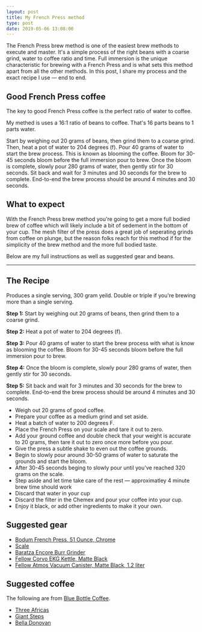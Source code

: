 ```yaml
---
layout: post
title: My French Press method
type: post
date: 2019-05-06 13:08:00
---
```


The French Press brew method is one of the easiest brew methods to execute and master. It's a simple process of the right beans with a coarse grind, water to coffee ratio and time. Full immersion is the unique characteristic for brewing with a French Press and is what sets this method apart from all the other methods. In this post, I share my process and the exact recipe I use — end to end.

## Good French Press coffee

The key to good French Press coffee is the perfect ratio of water to coffee.

My methed is uses a 16:1 ratio of beans to coffee. That's 16 parts beans to 1 parts water.

Start by weighing out 20 grams of beans, then grind them to a coarse grind. Then, heat a pot of water to 204 degrees (f). Pour 40 grams of water to start the brew process. This is known as blooming the coffee. Bloom for 30-45 seconds bloom before the full immersion pour to brew. Once the bloom is complete, slowly pour 280 grams of water, then gently stir for 30 seconds. Sit back and wait for 3 minutes and 30 seconds for the brew to complete. End-to-end the brew process should be around 4 minutes and 30 seconds.

## What to expect

With the French Press brew method you're going to get a more full bodied brew of coffee which will likely include a bit of sedement in the bottom of your cup. The mesh filter of the press does a great job of seperating grinds from coffee on plunge, but the reason folks reach for this method if for the simplicity of the brew method and the more full bodied taste.

Below are my full instructions as well as suggested gear and beans.

---

## The Recipe

Produces a single serving, 300 gram yeild. Double or triple if you're brewing more than a single serving.

**Step 1:** Start by weighing out 20 grams of beans, then grind them to a coarse grind.

**Step 2:** Heat a pot of water to 204 degrees (f).

**Step 3:** Pour 40 grams of water to start the brew process with what is know as blooming the coffee. Bloom for 30-45 seconds bloom before the full immersion pour to brew.

**Step 4:** Once the bloom is complete, slowly pour 280 grams of water, then gently stir for 30 seconds.

**Step 5:** Sit back and wait for 3 minutes and 30 seconds for the brew to complete. End-to-end the brew process should be around 4 minutes and 30 seconds.

- Weigh out 20 grams of good coffee.
- Prepare your coffee as a medium grind and set aside.
- Heat a batch of water to 200 degrees F.
- Place the French Press on your scale and tare it out to zero.
- Add your ground coffee and double check that your weight is accurate to 20 grams, then tare it out to zero once more before you pour.
- Give the press a subtle shake to even out the coffee grounds.
- Begin to slowly pour around 30-50 grams of water to saturate the grounds and start the bloom.
- After 30-45 seconds beging to slowly pour until you've reached 320 grams on the scale.
- Step aside and let time take care of the rest — approximatley 4 minute brew time should work
- Discard that water in your cup
- Discard the filter in the Chemex and pour your coffee into your cup.
- Enjoy it black, or add other ingredients to make it your own.

## Suggested gear

- [Bodum French Press, 51 Ounce, Chrome](https://www.amazon.com/Bodum-Chambord-French-Coffee-Stainless/dp/B00005LM0T)
- [Scale](https://www.amazon.com/gp/product/B001RF3XJ2)
- [Baratza Encore Burr Grinder](https://www.amazon.com/Baratza-Encore-Conical-Coffee-Grinder/dp/B007F183LK)
- [Fellow Corvo EKG Kettle, Matte Black](https://www.amazon.com/Fellow-Electric-Variable-Temperature-Stopwatch/dp/B07DTMZL56)
- [Fellow Atmos Vacuum Canister, Matte Black, 1.2 liter](https://www.amazon.com/Fellow-Canister-Storage-Integrated-Airtight/dp/B07PZ8KZ4G)

## Suggested coffee

The following are from [Blue Bottle Coffee](https://bluebottlecoffee.com/).

- [Three Africas](https://bluebottlecoffee.com/store/three-africas)
- [Giant Steps](https://bluebottlecoffee.com/store/giant-steps)
- [Bella Donovan](https://bluebottlecoffee.com/store/bella-donovan)
